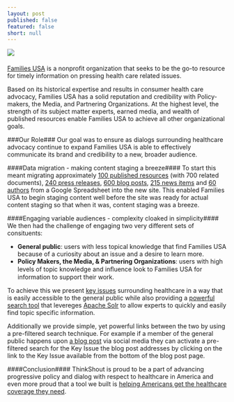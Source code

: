 ```yaml
---
layout: post
published: false
featured: false
short: null
---
```


<img src="http://familiesusa.org/profiles/families_usa/themes/zen_famusa/logo.png" href="http://www.familiesusa.org" style="margin-bottom: 20px" /><br>
[Families USA](http://www.familiesusa.org) is a nonprofit organization that seeks to be the go-to resource for timely information on pressing health care related issues.

Based on its historical expertise and results in consumer health care advocacy, Families USA has a solid reputation and credibility with Policy-makers, the Media, and Partnering Organizations. At the highest level, the strength of its subject matter experts, earned media, and wealth of published resources enable Families USA to achieve all other organizational goals.

###Our Role###
Our goal was to ensure as dialogs surrounding healthcare advocacy continue to expand  Families USA is able to effectively communicate its brand and credibility to a new, broader audience.

####Data migration - making content staging a breeze####
To start this meant migrating approximately [100 published resources](http://www.familiesusa.org/library) (with 700 related documents), [240 press releases](http://www.familiesusa.org/press-release), [600 blog posts](http://www.familiesusa.org/blog), [215 news items](http://familiesusa.org/news) and [60 authors](http://familiesusa.org/perspective) from a Google Spreadsheet into the new site. This enabled Families USA to begin staging content well before the site was ready for actual content staging so that when it was, content staging was a breeze.

####Engaging variable audiences - complexity cloaked in simplicity####
We then had the challenge of engaging two very different sets of consituents:
* **General public**: users with less topical knowledge that find Families USA because of a curiosity about an issue and a desire to learn more.
* **Policy Makers, the Media, & Partnering Organizations**: users with high levels of topic knowledge and inﬂuence look to Families USA for information to support their work.

To achieve this we present [key issues](http://www.familiesusa.org/issues) surrounding healthcare in a way that is easily accessible to the general public while also providing a [powerful search tool](http://www.familiesusa.org/library) that levereges [Apache Solr](https://lucene.apache.org/solr) to allow experts to quickly and easily find topic specific information.

Additionally we provide simple, yet powerful links between the two by using a pre-filtered search technique. For example if a member of the general public happens upon [a blog post](http://familiesusa.org/blog/2014/03/independents-want-improvements-affordable-care-act-not-repeal) via social media they can activate a pre-filtered search for the Key Issue the blog post addresses by clicking on the link to the Key Issue available from the bottom of the blog post page.

####Conclusion####
ThinkShout is proud to be a part of advancing progressive policy and dialog with respect to healthcare in America and even more proud that a tool we built is [helping Americans get the healthcare coverage they need](http://familiesusa.org/initiatives/my-coverage-story).
